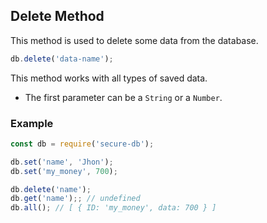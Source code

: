 ## Delete Method

This method is used to delete some data from the database.

```javascript
db.delete('data-name');
```

This method works with all types of saved data.
* The first parameter can be a `String` or a `Number`.

### Example

```javascript
const db = require('secure-db');

db.set('name', 'Jhon');
db.set('my_money', 700);

db.delete('name');
db.get('name');; // undefined
db.all(); // [ { ID: 'my_money', data: 700 } ]
```
